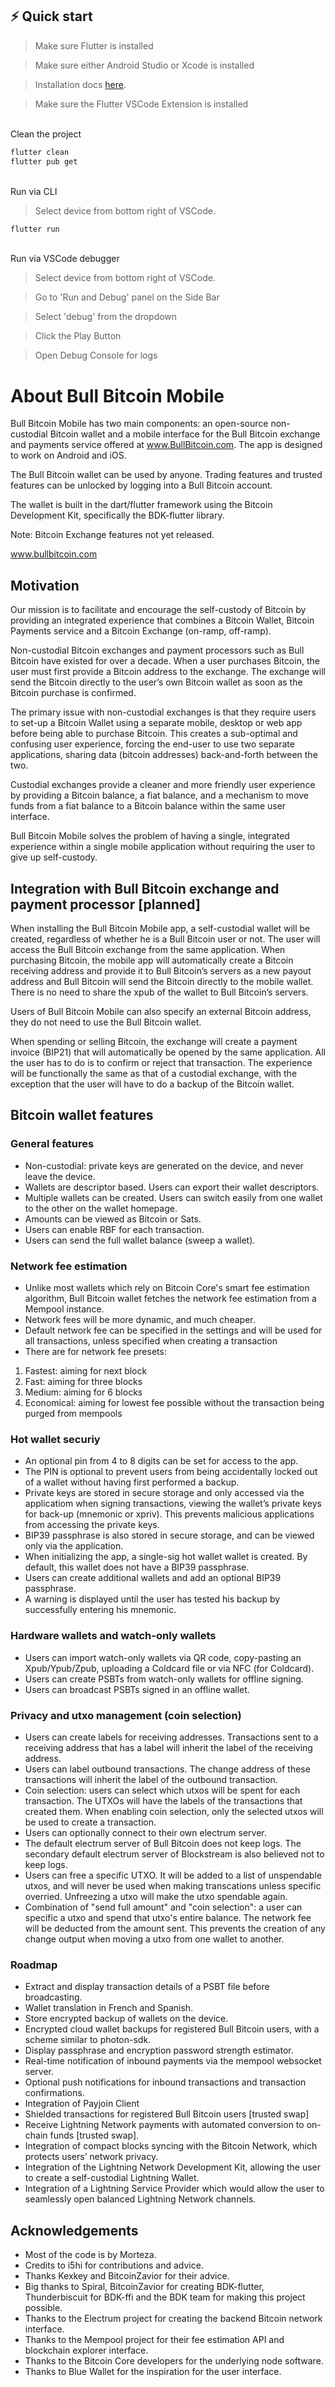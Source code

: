 ## ⚡️ Quick start



> Make sure Flutter is installed 

> Make sure either Android Studio or Xcode is installed

> Installation docs [here](https://docs.flutter.dev/get-started/install).

> Make sure the Flutter VSCode Extension is installed


<br>
Clean the project

```bash
flutter clean
flutter pub get
```

<br>
Run via CLI

> Select device from bottom right of VSCode.
```bash
flutter run
```

<br>
Run via VSCode debugger

> Select device from bottom right of VSCode.

> Go to 'Run and Debug' panel on the Side Bar

> Select 'debug' from the dropdown

> Click the Play Button 

> Open Debug Console for logs

# About Bull Bitcoin Mobile

Bull Bitcoin Mobile has two main components: an open-source non-custodial Bitcoin wallet and a mobile interface for the Bull Bitcoin exchange and payments service offered at www.BullBitcoin.com. The app is designed to work on Android and iOS.

The Bull Bitcoin wallet can be used by anyone. Trading features and trusted features can be unlocked by logging into a Bull Bitcoin account.

The wallet is built in the dart/flutter framework using the Bitcoin Development Kit, specifically the BDK-flutter library. 

Note: Bitcoin Exchange features not yet released.

www.bullbitcoin.com

## Motivation 

Our mission is to facilitate and encourage the self-custody of Bitcoin by providing an integrated experience that combines a Bitcoin Wallet, Bitcoin Payments service and a Bitcoin Exchange (on-ramp, off-ramp).

Non-custodial Bitcoin exchanges and payment processors such as Bull Bitcoin have existed for over a decade. When a user purchases Bitcoin, the user must first provide a Bitcoin address to the exchange. The exchange will send the Bitcoin directly to the user’s own Bitcoin wallet as soon as the Bitcoin purchase is confirmed.

The primary issue with non-custodial exchanges is that they require users to set-up a Bitcoin Wallet using a separate mobile, desktop or web app before being able to purchase Bitcoin. This creates a sub-optimal and confusing user experience, forcing the end-user to use two separate applications, sharing data (bitcoin addresses) back-and-forth between the two. 

Custodial exchanges provide a cleaner and more friendly user experience by providing a Bitcoin balance, a fiat balance, and a mechanism to move funds from a fiat balance to a Bitcoin balance within the same user interface.

Bull Bitcoin Mobile solves the problem of having a single, integrated experience within a single mobile application without requiring the user to give up self-custody.

## Integration with Bull Bitcoin exchange and payment processor [planned]

When installing the Bull Bitcoin Mobile app, a self-custodial wallet will be created, regardless of whether he is a Bull Bitcoin user or not. The user will access the Bull Bitcoin exchange from the same application. When purchasing Bitcoin, the mobile app will automatically create a Bitcoin receiving address and provide it to Bull Bitcoin’s servers as a new payout address and Bull Bitcoin will send the Bitcoin directly to the mobile wallet. There is no need to share the xpub of the wallet to Bull Bitcoin’s servers.

Users of Bull Bitcoin Mobile can also specify an external Bitcoin address, they do not need to use the Bull Bitcoin wallet. 

When spending or selling Bitcoin, the exchange will create a payment invoice (BIP21) that will automatically be opened by the same application. All the user has to do is to confirm or reject that transaction. The experience will be functionally the same as that of a custodial exchange, with the exception that the user will have to do a backup of the Bitcoin wallet.

## Bitcoin wallet features

### General features

- Non-custodial: private keys are generated on the device, and never leave the device.
- Wallets are descriptor based. Users can export their wallet descriptors.
- Multiple wallets can be created. Users can switch easily from one wallet to the other on the wallet homepage.
- Amounts can be viewed as Bitcoin or Sats.
- Users can enable RBF for each transaction.
- Users can send the full wallet balance (sweep a wallet).

### Network fee estimation

- Unlike most wallets which rely on Bitcoin Core's smart fee estimation algorithm, Bull Bitcoin wallet fetches the network fee estimation from a Mempool instance.
- Network fees will be more dynamic, and much cheaper. 
- Default network fee can be specified in the settings and will be used for all transactions, unless specified when creating a transaction
- There are for network fee presets:
1. Fastest: aiming for next block
2. Fast: aiming for three blocks
3. Medium: aiming for 6 blocks
4. Economical: aiming for lowest fee possible without the transaction being purged from mempools

### Hot wallet securiy

- An optional pin from 4 to 8 digits can be set for access to the app.
- The PIN is optional to prevent users from being accidentally locked out of a wallet without having first performed a backup.
- Private keys are stored in secure storage and only accessed via the applicatiom when signing transactions, viewing the wallet’s private keys for back-up (mnemonic or xpriv). This prevents malicious applications from accessing the private keys. 
- BIP39 passphrase is also stored in secure storage, and can be viewed only via the application.
- When initializing the app, a single-sig hot wallet wallet is created. By default, this wallet does not have a BIP39 passphrase.
- Users can create additional wallets and add an optional BIP39 passphrase.
- A warning is displayed until the user has tested his backup by successfully entering his mnemonic.

### Hardware wallets and watch-only wallets

- Users can import watch-only wallets via QR code, copy-pasting an Xpub/Ypub/Zpub, uploading a Coldcard file or via NFC (for Coldcard).
- Users can create PSBTs from watch-only wallets for offline signing.
- Users can broadcast PSBTs signed in an offline wallet.

### Privacy and utxo management (coin selection)

- Users can create labels for receiving addresses. Transactions sent to a receiving address that has a label will inherit the label of the receiving address.
- Users can label outbound transactions. The change address of these transactions will inherit the label of the outbound transaction.
- Coin selection: users can select which utxos will be spent for each transaction. The UTXOs will have the labels of the transactions that created them. When enabling coin selection, only the selected utxos will be used to create a transaction.
- Users can optionally connect to their own electrum server.
- The default electrum server of Bull Bitcoin does not keep logs. The secondary default electrum server of Blockstream is also believed not to keep logs.
- Users can free a specific UTXO. It will be added to a list of unspendable utxos, and will never be used when making transcations unless specific overried. Unfreezing a utxo will make the utxo spendable again.
- Combination of "send full amount" and "coin selection": a user can specific a utxo and spend that utxo's entire balance. The network fee will be deducted from the amount sent. This prevents the creation of any change output when moving a utxo from one wallet to another.

### Roadmap

- Extract and display transaction details of a PSBT file before broadcasting.
- Wallet translation in French and Spanish.
- Store encrypted backup of wallets on the device.
- Encrypted cloud wallet backups for registered Bull Bitcoin users, with a scheme similar to photon-sdk. 
- Display passphrase and encryption password strength estimator.
- Real-time notification of inbound payments via the mempool websocket server. 
- Optional push notifications for inbound transactions and transaction confirmations.
- Integration of Payjoin Client
- Shielded transactions for registered Bull Bitcoin users [trusted swap]
- Receive Lightning Network payments with automated conversion to on-chain funds [trusted swap].
- Integration of compact blocks syncing with the Bitcoin Network, which protects users’ network privacy.
- Integration of the Lightning Network Development Kit, allowing the user to create a self-custodial Lightning Wallet.
- Integration of a Lightning Service Provider which would allow the user to seamlessly open balanced Lightning Network channels.

## Acknowledgements 

- Most of the code is by Morteza.
- Credits to i5hi for contributions and advice.
- Thanks Kexkey and BitcoinZavior for their advice.
- Big thanks to Spiral, BitcoinZavior for creating BDK-flutter, Thunderbiscuit for BDK-ffi and the BDK team for making this project possible.
- Thanks to the Electrum project for creating the backend Bitcoin network interface. 
- Thanks to the Mempool project for their fee estimation API and blockchain explorer interface.
- Thanks to the Bitcoin Core developers for the underlying node software. 
- Thanks to Blue Wallet for the inspiration for the user interface.
